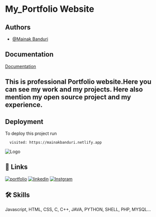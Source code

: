 # My_Portfolio Website

## Authors

- [@Mainak Banduri](https://www.github.com/VOYAGER441)



## Documentation

[Documentation](https://linktodocumentation)

## This is professional Portfolio website.Here you can see my work and my projects. Here also mention my open source project and my experience.

## Deployment

To deploy this project run

```Website
  visited: https://mainakbanduri.netlify.app
```



![Logo](https://img.freepik.com/premium-vector/mb-logo-design_731343-323.jpg?w=900)

## 🔗 Links
[![portfolio](https://img.shields.io/badge/my_portfolio-000?style=for-the-badge&logo=ko-fi&logoColor=white)](https://mainakbanduri.netlify.app)
[![linkedin](https://img.shields.io/badge/linkedin-0A66C2?style=for-the-badge&logo=linkedin&logoColor=white)](https://linkedin.com/in/mainak-banduri-239808237)
[![Instgram](https://img.shields.io/badge/twitter-1DA1F2?style=for-the-badge&logo=twitter&logoColor=white)](https://x.com/voyager_mainak?t=Ywg2EtXL2g4joDywuVK2IQ&s=09)


## 🛠 Skills
Javascript, HTML, CSS, C, C++, JAVA, PYTHON, SHELL, PHP, MYSQL...
